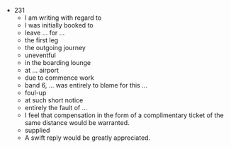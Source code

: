  - 231
    - I am writing with regard to 
    - I was initially booked to 
    - leave ... for ...
    - the first leg 
    - the outgoing journey
    - uneventful
    - in the boarding lounge
    - at ... airport
    - due to commence work
    - band 6, ... was entirely to blame for this ...
    - foul-up
    - at such short notice
    - entirely the fault of ...
    - I feel that compensation in the form of a complimentary ticket of the same distance would be warranted.
    - supplied
    - A swift reply would be greatly appreciated.